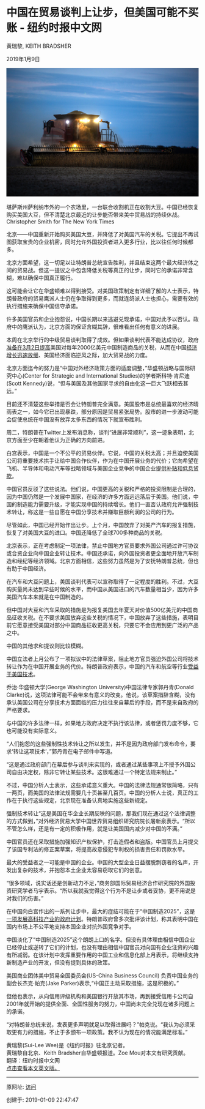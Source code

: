 # 中国在贸易谈判上让步，但美国可能不买账 - 纽约时报中文网

黄瑞黎, KEITH BRADSHER

2019年1月9日

![图20190109-1美国农场](图20190109-1美国农场.jpg)

堪萨斯州萨利纳市外的一个农场里，一台联合收割机正在收割大豆。中国已经恢复购买美国大豆，但不清楚北京最近的让步能否带来美中贸易战的持续休战。 Christopher Smith for The New York Times

北京——中国重新开始购买美国大豆，并降低了对美国汽车的关税。它提出不再试图获取宝贵的企业机密，同时允许外国投资者进入更多行业，比以往任何时候都多。

北京方面希望，这一切足以让特朗普总统宣告胜利，并且结束这两个最大经济体之间的贸易战。但这一提议之中包含降低关税等真正的让步，同时它的承诺非常含糊，难以确保中国真正履行。

这可能会让它在华盛顿难以得到接受。对美国政策制定有详细了解的人士表示，特朗普政府的贸易鹰派人士仍在争取得到更多，而就连鸽派人士也担心，需要有效的执行措施来确保中国信守承诺。

许多美国官员和企业抱怨说，中国长期以来逃避兑现承诺，中国对此予以否认。政府中的鹰派认为，北京方面的保证含糊其辞，很难看出任何有意义的进展。

本周在北京举行的中级贸易谈判取得了成效。但如果谈判代表不能达成协议，政府[准备在3月2日提高](https://cn.nytimes.com/world/20181203/trump-xi-g20-merkel/)美国对每年2000亿美元中国制造商品的关税，从而在中国[经济增长迅速放缓](https://cn.nytimes.com/business/20181217/china-economy-xi-jinping/)、美国经济面临逆风之际，加大贸易战的力度。

北京方面迄今的努力是“中国对外经济政策方面的适度调整，”华盛顿战略与国际研究中心(Center for Strategic and International Studies)的学者斯科特·肯尼迪(Scott Kennedy)说，“但与美国及其他国家寻求的自由化这一巨大飞跃相去甚远。”

目前还不清楚这些举措是否会让特朗普完全满意。美国股市是总统最喜欢的经济晴雨表之一，如今它已出现暴跌，部分原因是贸易紧张局势。股市的进一步波动可能会促使总统在中国没有放弃太多东西的情况下就宣布胜利。

周二，特朗普在Twitter上发布消息称，谈判“进展非常顺利”，这一迹象表明，北京方面至少在朝着他认为正确的方向前进。

白宫表示，中国是一个不公平的贸易伙伴。它说，中国的关税太高；并且迫使美国公司将重要技术拱手让给中国合作伙伴，作为在中国开展业务的代价；它向希望在飞机、半导体和电动汽车等战略领域与美国企业竞争的中国企业[提供补贴和低息贷款](https://cn.nytimes.com/business/20171108/made-in-china-technology-trade/)。

中国官员反驳了这些说法。他们说，中国更高的关税和严格的投资限制是合理的，因为中国仍然是一个发展中国家，在经济的许多方面远远落后于美国。他们说，中国的制造能力需要升级，才能实现中国的持续增长。他们一直否认政府允许强制技术转让，称这是一些自愿在中国分享技术并赚取巨额利润的公司的行为。

尽管如此，中国已经开始作出让步。上个月，中国放弃了对美产汽车的报复措施，恢复了对美国大豆的进口。中国还降低了全球700多种商品的关税。

北京表示，正在考虑制定一项法律，禁止中国地方官员要求外国公司通过许可协议或合资企业向中国企业转让技术。中国还承诺，向外国投资者更全面地开放汽车制造和经纪等经济领域。北京方面相信，这些努力虽然是为了安抚特朗普总统，但也有助于中国经济。

在汽车和大豆问题上，美国谈判代表可以宣称取得了一定程度的胜利。不过，大豆购买量尚未达到早些时候的水平，而中国从美国进口的汽车数量相当少，因为许多美国汽车本来就是在中国制造的。

但中国对大豆和汽车采取的措施是为报复美国去年夏天对价值500亿美元的中国商品征收关税。在不要求美国放弃这些关税的情况下，中国放弃了这些措施，表明目前它愿意接受美国对部分中国商品征收更高关税，只要它不会应用到更广泛的产品之中。

中国的其他求和提议则比较模糊。

中国立法者上月公布了一项拟议中的法律草案，阻止地方官员强迫外国公司将技术转让作为在中国开展业务的代价。特朗普政府表示，中国的汽车和航空等行业[受益于美国技术](https://ustr.gov/sites/default/files/Section%20301%20FINAL.PDF)。

乔治·华盛顿大学(George Washington University)中国法律专家郭丹青(Donald Clarke)说，这项法律可能不会带来有意义的改变。他说，该草案措辞含糊，没有承认美国公司在分享技术方面面临的压力往往来自幕后的手段，而不是来自政府的严格要求。

与中国的许多法律一样，如果地方政府决定不执行该法律，或者惩罚力度不够，它也可能没有实际意义。

“人们抱怨的这些强制性技术转让之所以发生，并不是因为政府部门发布命令，要求‘转让这项技术’，”郭丹青在电子邮件中写道。

“这是通过政府部门在幕后参与谈判来实现的，或者通过某些事项上不授予外国公司自由决定权，除非它转让某些技术。这很难通过一个特定法规来制止。”

不过，中国分析人士表示，这些承诺意义重大。中国的法律法规通常很简略，只有一两页，而美国的法律法规需要几十页甚至几百页。中国的分析人士说，真正的工作在于执行这些规定，北京现在准备认真地实施这些新规定。

强制技术转让“这是美国在华企业长期反映的问题，那我们现在通过这个法律调整的方式做到，”对外经济贸易大学中国世界贸易组织研究院院长屠新泉表示。“所以不管怎么样，还是有一定的积极作用，就是让美国国内减少对中国的不满。”

中国官员还在采取措施加强知识产权保护，打击造假者和盗版。中国官员上月提交了该国专利法的修正案草案，将提高故意侵犯专利权的损害责任和罚款水平。

最大的受益者之一可能是中国的企业。中国的大型企业日益摆脱剽窃者的名声，开发出复杂的技术，并抱怨本土企业太容易窃取它们的创意。

“很多领域，说实话还是创新动力不足，”商务部国际贸易经济合作研究院的外国投资研究学者马宇表示。“所以我就我觉得这个行为不是让步或者妥协，更不用说是对我们的伤害。”

在中国向白宫作出的一系列让步中，最大的症结可能在于“中国制造2025”，这是[一项发展高科技产业的政府计划](https://cn.nytimes.com/business/20171108/made-in-china-technology-trade/)。特朗普政府曾多次批评该计划，称其表明中国在国内市场上不公平地支持本国企业对抗外国竞争对手。

中国淡化了“中国制造2025”这个朗朗上口的名字。但没有具体理由相信中国企业已经停止或逆转了它们的计划，也没有理由相信中国官员对向国有企业注资的兴趣有所减弱。在该计划中发挥重要作用的中国工业和信息化部上月表示，将继续支持新制造产业的开发，但没有提到具体的政策。

美国商业团体美中贸易全国委员会(US-China Business Council) 负责中国业务的副会长杰克·帕克(Jake Parker)表示,“中国正主动采取措施，这是积极的。”

但他也表示，从向信用评级机构和美国银行开放其市场，再到接受信用卡公司自2001年就开始的提供全面、全国性服务的努力，中国尚未完全兑现在诸多问题上的承诺。

“对特朗普总统来说，发表更多声明就足以取得进展吗？”帕克说。“我认为必须采取更有力的措施，不止于多颁布一项政策。我不认为现在的情况能满足标准。”

黄瑞黎(Sui-Lee Wee)是《纽约时报》驻北京记者。  
黄瑞黎自北京、Keith Bradsher自华盛顿报道。Zoe Mou对本文有研究贡献。  
翻译：纽约时报中文网  
[点击查看本文英文版。](https://www.nytimes.com/2019/01/08/business/china-trump-trade.html)

------

原网址: [访问](https://cn.nytimes.com/business/20190109/china-trump-trade/?utm_source=tw-nytimeschinese&utm_medium=social&utm_campaign=cur)

创建于: 2019-01-09 22:47:47